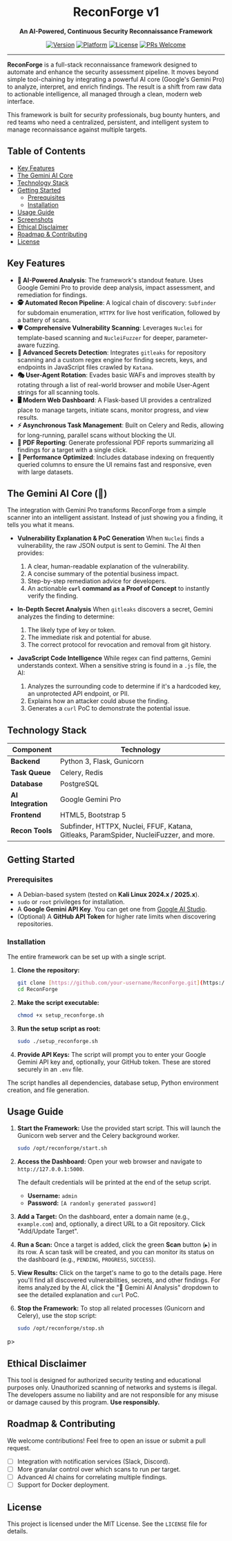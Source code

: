 <h1 align="center">ReconForge v1</h1>

<p align="center">
  <strong>An AI-Powered, Continuous Security Reconnaissance Framework</strong>
</p>

<p align="center">
    <a href="#"><img src="https://img.shields.io/badge/version-v1-blue.svg" alt="Version"></a>
    <a href="#"><img src="https://img.shields.io/badge/platform-Kali_Linux-lightgrey.svg" alt="Platform"></a>
    <a href="#"><img src="https://img.shields.io/badge/license-MIT-green.svg" alt="License"></a>
    <a href="#"><img src="https://img.shields.io/badge/PRs-welcome-brightgreen.svg" alt="PRs Welcome"></a>
</p>

---

**ReconForge** is a full-stack reconnaissance framework designed to automate and enhance the security assessment pipeline. It moves beyond simple tool-chaining by integrating a powerful AI core (Google's Gemini Pro) to analyze, interpret, and enrich findings. The result is a shift from raw data to actionable intelligence, all managed through a clean, modern web interface.

This framework is built for security professionals, bug bounty hunters, and red teams who need a centralized, persistent, and intelligent system to manage reconnaissance against multiple targets.

## Table of Contents
- [Key Features](#key-features)
- [The Gemini AI Core](#the-gemini-ai-core-)
- [Technology Stack](#technology-stack)
- [Getting Started](#getting-started)
  - [Prerequisites](#prerequisites)
  - [Installation](#installation)
- [Usage Guide](#usage-guide)
- [Screenshots](#screenshots)
- [Ethical Disclaimer](#ethical-disclaimer)
- [Roadmap & Contributing](#roadmap--contributing)
- [License](#license)

## Key Features

- **🤖 AI-Powered Analysis**: The framework's standout feature. Uses Google Gemini Pro to provide deep analysis, impact assessment, and remediation for findings.
- **🕵️ Automated Recon Pipeline**: A logical chain of discovery: `Subfinder` for subdomain enumeration, `HTTPX` for live host verification, followed by a battery of scans.
- **🛡️ Comprehensive Vulnerability Scanning**: Leverages `Nuclei` for template-based scanning and `NucleiFuzzer` for deeper, parameter-aware fuzzing.
- **🤫 Advanced Secrets Detection**: Integrates `gitleaks` for repository scanning and a custom regex engine for finding secrets, keys, and endpoints in JavaScript files crawled by `Katana`.
- **🎭 User-Agent Rotation**: Evades basic WAFs and improves stealth by rotating through a list of real-world browser and mobile User-Agent strings for all scanning tools.
- **🖥️ Modern Web Dashboard**: A Flask-based UI provides a centralized place to manage targets, initiate scans, monitor progress, and view results.
- **⚡ Asynchronous Task Management**: Built on Celery and Redis, allowing for long-running, parallel scans without blocking the UI.
- **📄 PDF Reporting**: Generate professional PDF reports summarizing all findings for a target with a single click.
- **🚀 Performance Optimized**: Includes database indexing on frequently queried columns to ensure the UI remains fast and responsive, even with large datasets.

## The Gemini AI Core (🧠)

The integration with Gemini Pro transforms ReconForge from a simple scanner into an intelligent assistant. Instead of just showing you a finding, it tells you what it means.

* **Vulnerability Explanation & PoC Generation**
    When `Nuclei` finds a vulnerability, the raw JSON output is sent to Gemini. The AI then provides:
    1.  A clear, human-readable explanation of the vulnerability.
    2.  A concise summary of the potential business impact.
    3.  Step-by-step remediation advice for developers.
    4.  An actionable **`curl` command as a Proof of Concept** to instantly verify the finding.

* **In-Depth Secret Analysis**
    When `gitleaks` discovers a secret, Gemini analyzes the finding to determine:
    1.  The likely type of key or token.
    2.  The immediate risk and potential for abuse.
    3.  The correct protocol for revocation and removal from git history.

* **JavaScript Code Intelligence**
    While regex can find patterns, Gemini understands context. When a sensitive string is found in a `.js` file, the AI:
    1.  Analyzes the surrounding code to determine if it's a hardcoded key, an unprotected API endpoint, or PII.
    2.  Explains how an attacker could abuse the finding.
    3.  Generates a `curl` PoC to demonstrate the potential issue.

## Technology Stack

| Component         | Technology                                                                                                    |
| ----------------- | ------------------------------------------------------------------------------------------------------------- |
| **Backend** | Python 3, Flask, Gunicorn                                                                                     |
| **Task Queue** | Celery, Redis                                                                                                 |
| **Database** | PostgreSQL                                                                                                    |
| **AI Integration**| Google Gemini Pro                                                                                             |
| **Frontend** | HTML5, Bootstrap 5                                                                                            |
| **Recon Tools** | Subfinder, HTTPX, Nuclei, FFUF, Katana, Gitleaks, ParamSpider, NucleiFuzzer, and more.                          |

## Getting Started

### Prerequisites
- A Debian-based system (tested on **Kali Linux 2024.x / 2025.x**).
- `sudo` or `root` privileges for installation.
- A **Google Gemini API Key**. You can get one from [Google AI Studio](https://aistudio.google.com/app/apikey).
- (Optional) A **GitHub API Token** for higher rate limits when discovering repositories.

### Installation

The entire framework can be set up with a single script.

1.  **Clone the repository:**
    ```bash
    git clone [https://github.com/your-username/ReconForge.git](https://github.com/your-username/ReconForge.git)
    cd ReconForge
    ```

2.  **Make the script executable:**
    ```bash
    chmod +x setup_reconforge.sh
    ```

3.  **Run the setup script as root:**
    ```bash
    sudo ./setup_reconforge.sh
    ```

4.  **Provide API Keys:** The script will prompt you to enter your Google Gemini API key and, optionally, your GitHub token. These are stored securely in an `.env` file.

The script handles all dependencies, database setup, Python environment creation, and file generation.

## Usage Guide

1.  **Start the Framework:**
    Use the provided start script. This will launch the Gunicorn web server and the Celery background worker.
    ```bash
    sudo /opt/reconforge/start.sh
    ```

2.  **Access the Dashboard:**
    Open your web browser and navigate to `http://127.0.0.1:5000`.
    
    The default credentials will be printed at the end of the setup script.
    -   **Username:** `admin`
    -   **Password:** `[A randomly generated password]`

3.  **Add a Target:**
    On the dashboard, enter a domain name (e.g., `example.com`) and, optionally, a direct URL to a Git repository. Click "Add/Update Target".

4.  **Run a Scan:**
    Once a target is added, click the green **Scan** button (`▶`) in its row. A scan task will be created, and you can monitor its status on the dashboard (e.g., `PENDING`, `PROGRESS`, `SUCCESS`).

5.  **View Results:**
    Click on the target's name to go to the details page. Here you'll find all discovered vulnerabilities, secrets, and other findings. For items analyzed by the AI, click the "🤖 Gemini AI Analysis" dropdown to see the detailed explanation and `curl` PoC.

6.  **Stop the Framework:**
    To stop all related processes (Gunicorn and Celery), use the stop script:
    ```bash
    sudo /opt/reconforge/stop.sh
    ```
    
p>

## Ethical Disclaimer
This tool is designed for authorized security testing and educational purposes only. Unauthorized scanning of networks and systems is illegal. The developers assume no liability and are not responsible for any misuse or damage caused by this program. **Use responsibly.**

## Roadmap & Contributing
We welcome contributions! Feel free to open an issue or submit a pull request.

-   [ ] Integration with notification services (Slack, Discord).
-   [ ] More granular control over which scans to run per target.
-   [ ] Advanced AI chains for correlating multiple findings.
-   [ ] Support for Docker deployment.

## License
This project is licensed under the MIT License. See the `LICENSE` file for details.
